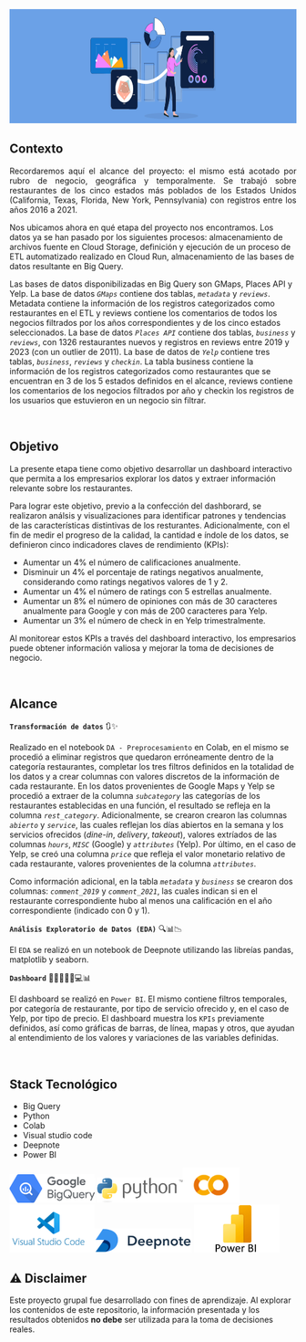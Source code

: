 <p align='center'>
<img src ="src/DataVisualizationHeader.jpg" height=200>
<p>

## **Contexto**

<p align="justify">
Recordaremos aquí el alcance del proyecto: el mismo está acotado por rubro de negocio, geográfica y temporalmente. 
Se trabajó sobre restaurantes de los cinco estados más poblados de los Estados Unidos (California, Texas, Florida, New York, Pennsylvania) con registros entre los años 2016 a 2021.

Nos ubicamos ahora en qué etapa del proyecto nos encontramos. Los datos ya se han pasado por los siguientes procesos: almacenamiento de archivos fuente en Cloud Storage, definición y ejecución de un proceso de ETL automatizado realizado en Cloud Run, almacenamiento de las bases de datos resultante en Big Query.

Las bases de datos disponibilizadas en Big Query son GMaps, Places API y Yelp. La base de datos *`GMaps`* contiene dos tablas, *`metadata`* y *`reviews`*. Metadata contiene la información de los registros categorizados como restaurantes en el ETL y reviews contiene los comentarios de todos los negocios filtrados por los años correspondientes y de los cinco estados seleccionados. La base de datos *`Places API`* contiene dos tablas, *`business`* y *`reviews`*, con 1326 restaurantes nuevos y registros en reviews entre 2019 y 2023 (con un outlier de 2011). La base de datos de *`Yelp`* contiene tres tablas, *`business`*, *`reviews`* y *`checkin`*. La tabla business contiene la información de los registros categorizados como restaurantes que se encuentran en 3 de los 5 estados definidos en el alcance, reviews contiene los comentarios de los negocios filtrados por año y checkin los registros de los usuarios que estuvieron en un negocio sin filtrar.

</p>

<br/>

## **Objetivo**

La presente etapa tiene como objetivo desarrollar un dashboard interactivo que permita a los empresarios explorar los datos y extraer información relevante sobre los restaurantes.

Para lograr este objetivo, previo a la confección del dashborard, se realizaron análsis y visualizaciones para identificar patrones y tendencias de las características distintivas de los resturantes. Adicionalmente, con el fin de medir el progreso de la calidad, la cantidad e índole de los datos, se definieron cinco indicadores claves de rendimiento (KPIs):

+ Aumentar un 4% el número de calificaciones anualmente.
+ Disminuir un 4% el porcentaje de ratings negativos anualmente, considerando como ratings negativos valores de 1 y 2.
+ Aumentar un 4% el número de ratings con 5 estrellas anualmente.
+ Aumentar un 8% el número de opiniones con más de 30 caracteres anualmente para Google y con más de 200 caracteres para Yelp.
+ Aumentar un 3% el número de check in en Yelp trimestralmente.

Al monitorear estos KPIs a través del dashboard interactivo, los empresarios puede obtener información valiosa y mejorar la toma de decisiones de negocio.

<br/>

## **Alcance**

**`Transformación de datos`** 🔃✨

Realizado en el notebook `DA - Preprocesamiento` en Colab, en el mismo se procedió a eliminar registros que quedaron erróneamente dentro de la categoría restaurantes, completar los tres filtros definidos en la totalidad de los datos y a crear columnas con valores discretos de la información de cada restaurante.
En los datos provenientes de Google Maps y Yelp se procedió a extraer de la columna *`subcategory`* las categorías de los restaurantes establecidas en una función, el resultado se refleja en la columna *`rest_category`*. Adicionalmente, se crearon crearon las columnas *`abierto`* y *`service`*, las cuales reflejan los días abiertos en la semana y los servicios ofrecidos (*dine-in*, *delivery*, *takeout*), valores extríados de las columnas *`hours`*, *`MISC`* (Google) y *`attributes`* (Yelp). Por último, en el caso de Yelp, se creó una columna *`price`* que refleja el valor monetario relativo de cada restaurante, valores provenientes de la columna *`attributes`*.

Como información adicional, en la tabla *`metadata`* y *`business`* se crearon dos columnas: *`comment_2019`* y *`comment_2021`*, las cuales indican si en el restaurante correspondiente hubo al menos una calificación en el año correspondiente (indicado con 0 y 1).

**`Análisis Exploratorio de Datos (EDA)`** 🔍📊📉

El `EDA` se realizó en un notebook de Deepnote utilizando las libreías pandas, matplotlib y seaborn.


**`Dashboard`** 👨🏽‍💼👩‍💼💻📊

El dashboard se realizó en `Power BI`. El mismo contiene filtros temporales, por categoría de restaurante, por tipo de servicio ofrecido y, en el caso de Yelp, por tipo de precio. El dashboard muestra los `KPIs` previamente definidos, así como gráficas de barras, de línea, mapas y otros, que ayudan al entendimiento de los valores y variaciones de las variables definidas.

<br/>

## **Stack Tecnológico**

- Big Query
- Python
- Colab
- Visual studio code
- Deepnote
- Power BI

<img src="src/google_bigquery.png" width="150"/>
<img src="src/python_logo.png" width="150"/><img src="src/colab_logo.png" width="100"/><img src="src/vsc_logo.png" width="150"/><img src="src/deepnote_logo.png" width="170"/>
<img src="src/power_bi_logo.png" width="150"/>

<br/>

## :warning: **Disclaimer** 

Este proyecto grupal fue desarrollado con fines de aprendizaje. Al explorar los contenidos de este repositorio, la información presentada y los resultados obtenidos **no debe** ser utilizada para la toma de decisiones reales.

